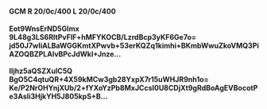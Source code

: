 #### GCM R 20/0c/400 L 20/0c/400
**Eot9WnsErND5Glmx**<br/>**9L48g3LS6RltPvFlF+hMFYKOCB/LzrdBcp3yKF6Ge7o=**<br/>**jd50J7wIiALBaWGGKmtXPwvb+53erKQZq1kimhi+BKmbWwuZkoVMQ3PiAZOQBZPLAlvBPcJdWkI+Jnze...**<br/><br/>
**lIjhz5aQSZXulC5Q**<br/>**BgO5C4qtuQR+4X59kMCw3gb28YxpX7r15uWHJR9nh1o=**<br/>**Ke/P2NrOHYnjXUb/2+fYXoYzPb8MxJCcsI0U8CDjXt9gRdBoAgEVBocotPe3AsIi3HjkYH5J805kpS+B...**